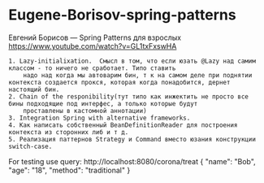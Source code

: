# Eugene-Borisov-spring-patterns
Евгений Борисов — Spring Patterns для взрослых https://www.youtube.com/watch?v=GL1txFxswHA

 	1. Lazy-initialixation.  Смысл в том, что если юзать @Lazy над самим классом - то ничего не сработает. Типо ставить 
 	    надо над когда мы автоварим бин, т к на самом деле при поднятии контекста создается прокся, которая когда понадобится, дернет настоящий бин.
	2. Chain of the responibility(тут типо как инжектить не просто все бины подходящие под интерфес, а только которые будут
	    проставлены в кастомной аннотации)
	3. Integration Spring with alternative frameworks.
	4. Как написать собственный BeanDefinitionReader для построения контекста из сторонних либ и т д.
	5. Реализация паттернов Strategy и Command вместо юзания конструкции switch-case.
	
For testing use query:
http://localhost:8080/corona/treat
{
    "name": "Bob",
    "age": "18",
    "method": "traditional"
}